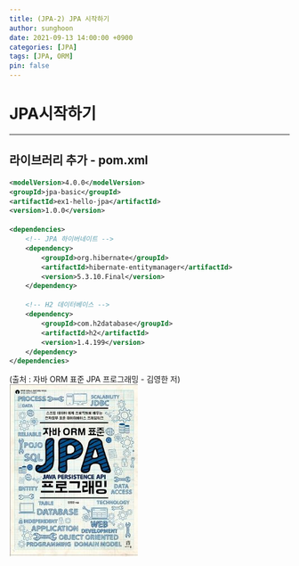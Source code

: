 ```yaml
---
title: (JPA-2) JPA 시작하기
author: sunghoon
date: 2021-09-13 14:00:00 +0900
categories: [JPA]
tags: [JPA, ORM]
pin: false
--- 
```


# JPA시작하기
---

## 라이브러리 추가 - pom.xml 

```xml  
<modelVersion>4.0.0</modelVersion>  
<groupId>jpa-basic</groupId>  
<artifactId>ex1-hello-jpa</artifactId>  
<version>1.0.0</version>  

<dependencies>  
	<!-- JPA 하이버네이트 -->  
	<dependency>  
		<groupId>org.hibernate</groupId>  
		<artifactId>hibernate-entitymanager</artifactId>  
		<version>5.3.10.Final</version>  
	</dependency>  

	<!-- H2 데이터베이스 -->
	<dependency>
		<groupId>com.h2database</groupId>
		<artifactId>h2</artifactId>
		<version>1.4.199</version>
	</dependency>
</dependencies>

```
  


(출처 : 자바 ORM 표준 JPA 프로그래밍 - 김영한 저)  
![출처책표지](/assets/img/JPA_book.jpg)